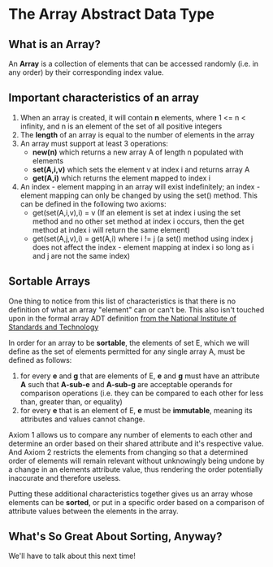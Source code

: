 # The Array Abstract Data Type

## What is an Array?

An **Array** is a collection of elements that can be accessed randomly (i.e. in any order) by their corresponding index value.

## Important characteristics of an array

1. When an array is created, it will contain **n** elements, where 1 <= n < infinity, and n is an element of the set of all positive integers
2. The **length** of an array is equal to the number of elements in the array
3. An array must support at least 3 operations:
    * **new(n)** which returns a new array A of length n populated with elements 
    * **set(A,i,v)** which sets the element v at index i and returns array A 
    * **get(A,i)** which returns the element mapped to index i
4. An index - element mapping in an array will exist indefinitely; an index - element mapping can only be changed by using the set() method. This can be defined in the following two axioms:
    * get(set(A,i,v),i) = v (If an element is set at index i using the set method and no other set method at index i occurs, then the get method at index i will return the same element)
    * get(set(A,j,v),i) = get(A,i) where i != j (a set() method using index j does not affect the index - element mapping at index i so long as i and j are not the same index)

## Sortable Arrays

One thing to notice from this list of characteristics is that there is no definition of what an array "element" can or can't be. This also isn't touched upon in the formal array
ADT definition [from the National Institute of Standards and Technology](https://xlinux.nist.gov/dads/HTML/array.html)

In order for an array to be **sortable**, the elements of set E, which we will define as the set of elements permitted for any single array A, must be defined as follows:

1. for every **e** and **g** that are elements of E, **e** and **g** must have an attribute **A** such that **A-sub-e** and **A-sub-g** are acceptable operands for comparison operations (i.e. they can be compared to each other for less than, greater than, or equality)
2. for every **e** that is an element of E, **e** must be **immutable**, meaning its attributes and values cannot change.

Axiom 1 allows us to compare any number of elements to each other and determine an order based on their shared attribute and it's respective value. And Axiom 2 restricts the elements from changing so that a determined order of elements will remain relevant without unknowingly being undone by a change in an elements attribute value, thus rendering the order potentially inaccurate and therefore useless.

Putting these additional characteristics together gives us an array whose elements can be **sorted**, or put in a specific order based on a comparison of attribute values between the elements in the array.

## What's So Great About Sorting, Anyway?

We'll have to talk about this next time!

